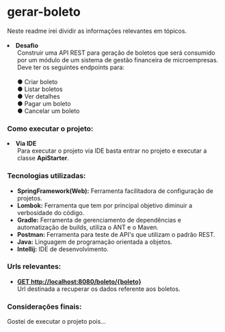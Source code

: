 <h1><b>gerar-boleto</b></h1>   
Neste readme irei dividir as informações relevantes em tópicos. 
<br>
<br>

<LI><b>Desafio</b><br><UL>
Construir uma API REST para geração de boletos que será consumido por
um módulo de um sistema de gestão financeira de microempresas. Deve ter os seguintes endpoints para:<br>
<br>
● Criar boleto<br>
● Listar boletos<br>
● Ver detalhes<br>
● Pagar um boleto<br>
● Cancelar um boleto</UL>

<h3><b>Como executar o projeto:</b></h3>

   <LI><b>Via IDE</b><br><UL>
    Para executar o projeto via IDE basta entrar no projeto e executar a classe <b>ApiStarter</b>.

</UL>
    
<h3><b>Tecnologias utilizadas:</b></h3>
<UL>
  <LI><b>SpringFramework(Web):</b> Ferramenta facilitadora de configuração de projetos.</LI>
  <LI><b>Lombok:</b> Ferramenta que tem por principal objetivo diminuir a verbosidade do código.</LI> 
  <LI><b>Gradle:</b> Ferramenta de gerenciamento de dependências e automatização de builds, utiliza o ANT e o Maven.</LI>
  <LI><b>Postman:</b> Ferramenta para teste de API's que utilizam o padrão REST.</LI>
  <LI><b>Java:</b> Linguagem de programação orientada a objetos.</LI>
  <LI><b>Intellij:</b> IDE de desenvolvimento.</LI>
</UL>

<h3><b>Urls relevantes:</b></h3>
  <UL>
  <LI><b><a href='http://localhost:8080/boleto/{boleto}'>GET http://localhost:8080/boleto/{boleto}</a></b><br>
      Url destinada a recuperar os dados referente aos boletos.
</UL>

<h3><b>Considerações finais:</b></h3>
  Gostei de executar o projeto pois... 
